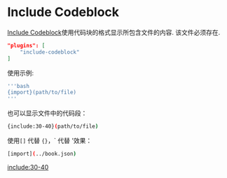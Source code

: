 # Include Codeblock

[Include Codeblock](https://plugins.gitbook.com/plugin/include-codeblock)使用代码块的格式显示所包含文件的内容. 该文件必须存在.

```json
"plugins": [
    "include-codeblock"
]
```

使用示例:

```bash
'''bash
{import}(path/to/file)
'''
```

也可以显示文件中的代码段：

```bash
{include:30-40}(path/to/file)
```

使用`[]` 代替 `{}`，` 代替 '效果：

```bash
[import](../book.json)
```

[include:30-40](../book.json)
